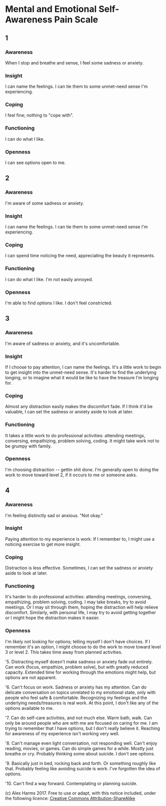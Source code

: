 # Mental and Emotional Self-Awareness Pain Scale

## 1
### Awareness
When I stop and breathe and sense, I feel some sadness or anxiety. 
### Insight
I can name the feelings. I can tie them to some unmet-need sense I'm experiencing. 
### Coping
I feel fine; nothing to "cope with". 
### Functioning
I can do what I like.
### Openness
I can see options open to me.

## 2 
### Awareness
I'm aware of some sadness or anxiety.
### Insight
I can name the feelings. I can tie them to some unmet-need sense I'm experiencing.
### Coping
I can spend time noticing the need, appreciating the beauty it represents.
### Functioning
I can do what I like. I'm not easily annoyed.
### Openness
I'm able to find options I like. I don't feel constricted.

## 3 
### Awareness
I'm aware of sadness or anxiety, and it's uncomfortable.
### Insight
If I choose to pay attention, I can name the feelings. It's a little work to begin to get insight into the unmet-need sense. It's harder to find the underlying longing, or to imagine what it would be like to have the treasure I'm longing for. 
### Coping
Almost any distraction easily makes the discomfort fade. If I think it'd be valuable, I can set the sadness or anxiety aside to look at later.
### Functioning
It takes a little work to do professional activities: attending meetings, conversing, empathizing, problem solving, coding. It might take work not to be grumpy with family.
### Openness
I'm choosing distraction -- gettin shit done. I'm generally open to doing the work to move toward level 2, if it occurs to me or someone asks.  

## 4
### Awareness
I'm feeling distinctly sad or anxious. "Not okay."
### Insight
Paying attention to my experience is work. If I remember to, I might use a noticing exercise to get more insight.
### Coping
Distraction is less effective. Sometimes, I can set the sadness or anxiety aside to look at later.  
### Functioning
It's harder to do professional activities: attending meetings, conversing, empathizing, problem solving, coding. I may take breaks, try to avoid meetings. Or I may sit through them, hoping the distraction will help relieve discomfort. Similarly, with personal life, I may try to avoid getting together or I might hope the distraction makes it easier. 
### Openness
I'm likely not looking for options; telling myself I don't have choices. If I remember it's an option, I might choose to do the work to move toward level 3 or level 2. This takes time away from planned activities.

'5. Distracting myself doesn't make sadness or anxiety fade out entirely.  Can work (focus, empathize, problem solve), but with greatly reduced capacity. Extended time for working through the emotions might help, but options are not apparent.

'6. Can't focus on work. Sadness or anxiety has my attention. Can do delicate conversation on topics unrelated to my emotional state, only with people who feel safe & comfortable. Recognizing my feelings and the underlying needs/treasures is real work. At this point, I don't like any of the options available to me.

'7. Can do self-care activities, and not much else. Warm bath, walk. Can only be around people who are with me are focused on caring for me. I am trying to remember that I have options, but I don't really believe it. Reaching for awareness of my experience isn't working very well.

'8. Can't manage even light conversation, not responding well. Can't enjoy reading, movies, or games. Can do simple games for a while. Mostly just breathe or cry. Probably thinking some about suicide. I don't see options.

'9. Basically just in bed, rocking back and forth. Or something roughly like that. Probably feeling like avoiding suicide is work. I've forgotten the idea of options.

'10. Can't find a way forward. Contemplating or planning suicide.

(c) Alex Harms 2017. Free to use or adapt, with this notice included, under the following licence: [Creative Commons Attribution-ShareAlike](https://creativecommons.org/licenses/by-sa/3.0/us/) 
